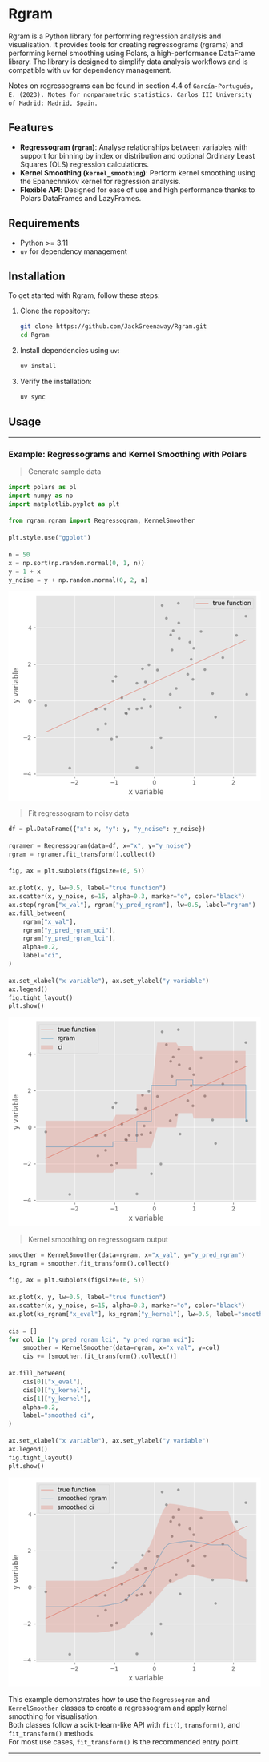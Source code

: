 # Rgram

Rgram is a Python library for performing regression analysis and visualisation. It provides tools for creating regressograms (rgrams) and performing kernel smoothing using Polars, a high-performance DataFrame library. The library is designed to simplify data analysis workflows and is compatible with `uv` for dependency management.

Notes on regressograms can be found in section 4.4 of `García-Portugués, E. (2023). Notes for nonparametric statistics. Carlos III University of Madrid: Madrid, Spain.`

## Features

- **Regressogram (`rgram`)**: Analyse relationships between variables with support for binning by index or distribution and optional Ordinary Least Squares (OLS) regression calculations.
- **Kernel Smoothing (`kernel_smoothing`)**: Perform kernel smoothing using the Epanechnikov kernel for regression analysis.
- **Flexible API**: Designed for ease of use and high performance thanks to Polars DataFrames and LazyFrames.

## Requirements

- Python >= 3.11
- `uv` for dependency management

## Installation

To get started with Rgram, follow these steps:

1. Clone the repository:
   ```bash
   git clone https://github.com/JackGreenaway/Rgram.git
   cd Rgram
   ```

2. Install dependencies using `uv`:
   ```bash
   uv install
   ```

3. Verify the installation:
   ```bash
   uv sync
   ```

## Usage

---

### Example: Regressograms and Kernel Smoothing with Polars

> Generate sample data
```python
import polars as pl
import numpy as np
import matplotlib.pyplot as plt

from rgram.rgram import Regressogram, KernelSmoother

plt.style.use("ggplot")

n = 50
x = np.sort(np.random.normal(0, 1, n))
y = 1 + x
y_noise = y + np.random.normal(0, 2, n)
```

<div align="center">
  <img src="examples/base_function.png" alt="base function">
</div>

> Fit regressogram to noisy data
```python
df = pl.DataFrame({"x": x, "y": y, "y_noise": y_noise})

rgramer = Regressogram(data=df, x="x", y="y_noise")
rgram = rgramer.fit_transform().collect()

fig, ax = plt.subplots(figsize=(6, 5))

ax.plot(x, y, lw=0.5, label="true function")
ax.scatter(x, y_noise, s=15, alpha=0.3, marker="o", color="black")
ax.step(rgram["x_val"], rgram["y_pred_rgram"], lw=0.5, label="rgram")
ax.fill_between(
    rgram["x_val"],
    rgram["y_pred_rgram_uci"],
    rgram["y_pred_rgram_lci"],
    alpha=0.2,
    label="ci",
)

ax.set_xlabel("x variable"), ax.set_ylabel("y variable")
ax.legend()
fig.tight_layout()
plt.show()
```
<div align="center">
  <img src="examples/rgram.png" alt="rgram">
</div>

> Kernel smoothing on regressogram output
```python
smoother = KernelSmoother(data=rgram, x="x_val", y="y_pred_rgram")
ks_rgram = smoother.fit_transform().collect()

fig, ax = plt.subplots(figsize=(6, 5))

ax.plot(x, y, lw=0.5, label="true function")
ax.scatter(x, y_noise, s=15, alpha=0.3, marker="o", color="black")
ax.plot(ks_rgram["x_eval"], ks_rgram["y_kernel"], lw=0.5, label="smoothed rgram")

cis = []
for col in ["y_pred_rgram_lci", "y_pred_rgram_uci"]:
    smoother = KernelSmoother(data=rgram, x="x_val", y=col)
    cis += [smoother.fit_transform().collect()]

ax.fill_between(
    cis[0]["x_eval"],
    cis[0]["y_kernel"],
    cis[1]["y_kernel"],
    alpha=0.2,
    label="smoothed ci",
)

ax.set_xlabel("x variable"), ax.set_ylabel("y variable")
ax.legend()
fig.tight_layout()
plt.show()
```

<div align="center">
  <img src="examples/smoothed_rgram.png" alt="smoothed rgram">
</div>

This example demonstrates how to use the `Regressogram` and `KernelSmoother` classes to create a regressogram and apply kernel smoothing for visualisation.  
Both classes follow a scikit-learn-like API with `fit()`, `transform()`, and `fit_transform()` methods.  
For most use cases, `fit_transform()` is the recommended entry point.

---


